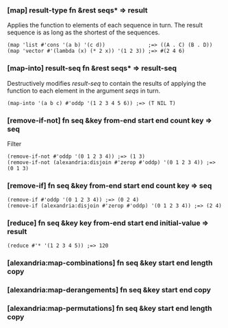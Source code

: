 ### [map] result-type fn &rest seqs\* => result

Applies the function to elements of each sequence in
turn. The result sequence is as long as the shortest of the
sequences.

~~~
(map 'list #'cons '(a b) '(c d))              ;=> ((A . C) (B . D))
(map 'vector #'(lambda (x) (* 2 x)) '(1 2 3)) ;=> #(2 4 6)
~~~

### [map-into] result-seq fn &rest seqs\* => result-seq

Destructively modifies *result-seq* to contain the results
of applying the function to each element in the argument
*seqs* in turn.

~~~
(map-into '(a b c) #'oddp '(1 2 3 4 5 6)) ;=> (T NIL T)
~~~

### [remove-if-not] fn seq &key from-end start end count key => seq

Filter

~~~
(remove-if-not #'oddp '(0 1 2 3 4)) ;=> (1 3)
(remove-if-not (alexandria:disjoin #'zerop #'oddp) '(0 1 2 3 4)) ;=> (0 1 3)
~~~

### [remove-if] fn seq &key from-end start end count key => seq

~~~
(remove-if #'oddp '(0 1 2 3 4)) ;=> (0 2 4)
(remove-if (alexandria:disjoin #'zerop #'oddp) '(0 1 2 3 4)) ;=> (2 4)
~~~

### [reduce] fn seq &key key from-end start end initial-value => result

~~~
(reduce #'* '(1 2 3 4 5)) ;=> 120
~~~

### [alexandria:map-combinations] fn seq &key start end length copy
	
### [alexandria:map-derangements] fn seq &key start end copy

### [alexandria:map-permutations] fn seq &key start end length copy
